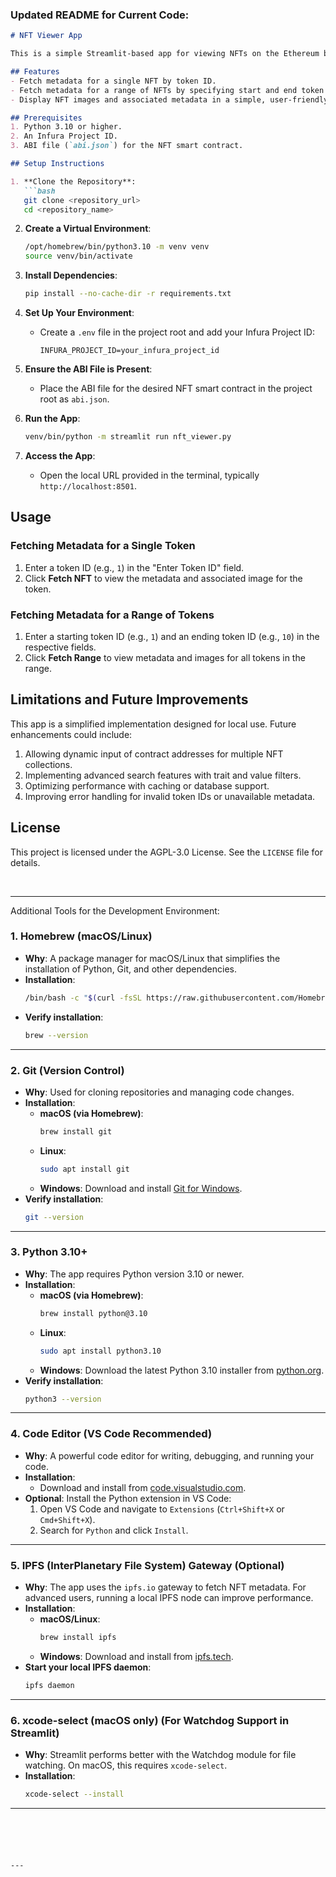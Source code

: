 ### Updated **README** for Current Code:

```markdown
# NFT Viewer App

This is a simple Streamlit-based app for viewing NFTs on the Ethereum blockchain. The app connects to the Ethereum mainnet using Infura and fetches metadata for NFTs in a specified collection.

## Features
- Fetch metadata for a single NFT by token ID.
- Fetch metadata for a range of NFTs by specifying start and end token IDs.
- Display NFT images and associated metadata in a simple, user-friendly web interface.

## Prerequisites
1. Python 3.10 or higher.
2. An Infura Project ID.
3. ABI file (`abi.json`) for the NFT smart contract.

## Setup Instructions

1. **Clone the Repository**:
   ```bash
   git clone <repository_url>
   cd <repository_name>
   ```

2. **Create a Virtual Environment**:
   ```bash
   /opt/homebrew/bin/python3.10 -m venv venv
   source venv/bin/activate
   ```

3. **Install Dependencies**:
   ```bash
   pip install --no-cache-dir -r requirements.txt
   ```

4. **Set Up Your Environment**:
   - Create a `.env` file in the project root and add your Infura Project ID:
     ```env
     INFURA_PROJECT_ID=your_infura_project_id
     ```

5. **Ensure the ABI File is Present**:
   - Place the ABI file for the desired NFT smart contract in the project root as `abi.json`.

6. **Run the App**:
   ```bash
   venv/bin/python -m streamlit run nft_viewer.py
   ```

7. **Access the App**:
   - Open the local URL provided in the terminal, typically `http://localhost:8501`.

## Usage

### **Fetching Metadata for a Single Token**
1. Enter a token ID (e.g., `1`) in the "Enter Token ID" field.
2. Click **Fetch NFT** to view the metadata and associated image for the token.

### **Fetching Metadata for a Range of Tokens**
1. Enter a starting token ID (e.g., `1`) and an ending token ID (e.g., `10`) in the respective fields.
2. Click **Fetch Range** to view metadata and images for all tokens in the range.

## Limitations and Future Improvements
This app is a simplified implementation designed for local use. Future enhancements could include:
1. Allowing dynamic input of contract addresses for multiple NFT collections.
2. Implementing advanced search features with trait and value filters.
3. Optimizing performance with caching or database support.
4. Improving error handling for invalid token IDs or unavailable metadata.

## License
This project is licensed under the AGPL-3.0 License. See the `LICENSE` file for details.

<br>

--------------------------------------------------------------------------------------------------------------------------------------------

Additional Tools for the Development Environment:


### 1. Homebrew (macOS/Linux)
- **Why**: A package manager for macOS/Linux that simplifies the installation of Python, Git, and other dependencies.
- **Installation**:
  ```bash
  /bin/bash -c "$(curl -fsSL https://raw.githubusercontent.com/Homebrew/install/HEAD/install.sh)"
  ```
- **Verify installation**:
  ```bash
  brew --version
  ```

---

### 2. Git (Version Control)
- **Why**: Used for cloning repositories and managing code changes.
- **Installation**:
  - **macOS (via Homebrew)**:
    ```bash
    brew install git
    ```
  - **Linux**:
    ```bash
    sudo apt install git
    ```
  - **Windows**:
    Download and install [Git for Windows](https://git-scm.com/).
- **Verify installation**:
  ```bash
  git --version
  ```

---

### 3. Python 3.10+
- **Why**: The app requires Python version 3.10 or newer.
- **Installation**:
  - **macOS (via Homebrew)**:
    ```bash
    brew install python@3.10
    ```
  - **Linux**:
    ```bash
    sudo apt install python3.10
    ```
  - **Windows**:
    Download the latest Python 3.10 installer from [python.org](https://www.python.org/downloads/).
- **Verify installation**:
  ```bash
  python3 --version
  ```

---

### 4. Code Editor (VS Code Recommended)
- **Why**: A powerful code editor for writing, debugging, and running your code.
- **Installation**:
  - Download and install from [code.visualstudio.com](https://code.visualstudio.com/).
- **Optional**: Install the Python extension in VS Code:
  1. Open VS Code and navigate to `Extensions` (`Ctrl+Shift+X` or `Cmd+Shift+X`).
  2. Search for `Python` and click `Install`.

---

### 5. IPFS (InterPlanetary File System) Gateway (Optional)
- **Why**: The app uses the `ipfs.io` gateway to fetch NFT metadata. For advanced users, running a local IPFS node can improve performance.
- **Installation**:
  - **macOS/Linux**:
    ```bash
    brew install ipfs
    ```
  - **Windows**:
    Download and install from [ipfs.tech](https://ipfs.tech/).
- **Start your local IPFS daemon**:
  ```bash
  ipfs daemon
  ```

---

### 6. xcode-select (macOS only) (For Watchdog Support in Streamlit)
- **Why**: Streamlit performs better with the Watchdog module for file watching. On macOS, this requires `xcode-select`.
- **Installation**:
  ```bash
  xcode-select --install
  ```

---
```





---

